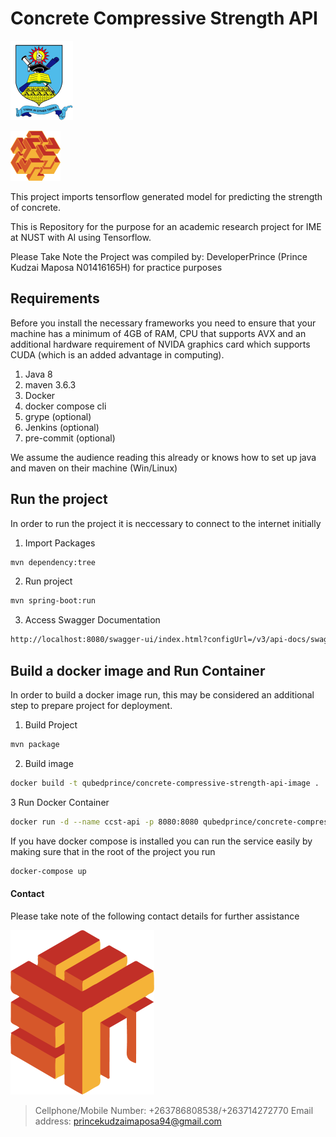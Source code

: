 # Concrete Compressive Strength API

![nust_logo](logo_nust_png.png)

![developer_image](developer_shape.png)


This project imports tensorflow generated model for predicting the strength of concrete.

This is Repository for the purpose for an academic research project for IME at NUST
with AI using Tensorflow.

Please Take Note the Project was compiled by: DeveloperPrince (Prince Kudzai Maposa N01416165H) for practice purposes

## Requirements

Before you install the necessary frameworks you need to ensure that your machine has a minimum of 4GB of RAM, CPU that supports AVX and an additional hardware requirement of NVIDA graphics card which supports CUDA (which is an added advantage in computing).
 
1. Java 8 
2. maven 3.6.3
3. Docker
4. docker compose cli
5. grype (optional)
6. Jenkins (optional)
7. pre-commit (optional)

We assume the audience reading this already or knows how to set up java and maven on their machine (Win/Linux)
## Run the project

In order to run the project it is neccessary to connect to the internet initially

1. Import Packages

```bash
mvn dependency:tree
``` 

2. Run project

```bash
mvn spring-boot:run
```

3. Access Swagger Documentation

```bash
http://localhost:8080/swagger-ui/index.html?configUrl=/v3/api-docs/swagger-config#/
```

## Build a docker image and Run Container

In order to build a docker image run, this may be considered an additional step to prepare project for deployment.

1. Build Project 

```bash
mvn package
```

2. Build image
```bash
docker build -t qubedprince/concrete-compressive-strength-api-image .
```

3 Run Docker Container

```bash
docker run -d --name ccst-api -p 8080:8080 qubedprince/concrete-compressive-strength-api-image
```

If you have docker compose is installed you can run the service easily by making sure that in the root of the project you run

```bash
docker-compose up
```
#### Contact

Please take note of the following contact details for further assistance

![developer_close_shape](developer_shape3.png)

>Cellphone/Mobile Number: +263786808538/+263714272770
>Email address: princekudzaimaposa94@gmail.com